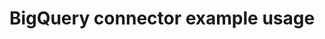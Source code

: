 ---
title: BigQuery connector example usage
weight: 1
variants: -flyte -serverless +byoc +selfmanaged
layout: py_example
example_file: /external/unionai-examples/integrations/connectors/bigquery_connector/bigquery_connector/bigquery_connector_example_usage.py
---